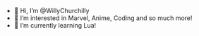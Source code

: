 - 👋 Hi, I’m @WillyChurchilly
- 👀 I’m interested in Marvel, Anime, Coding and so much more!
- 🌱 I’m currently learning Lua!


<!---
WillyChurchilly/WillyChurchilly is a ✨ special ✨ repository because its `README.md` (this file) appears on your GitHub profile.
You can click the Preview link to take a look at your changes.
--->
